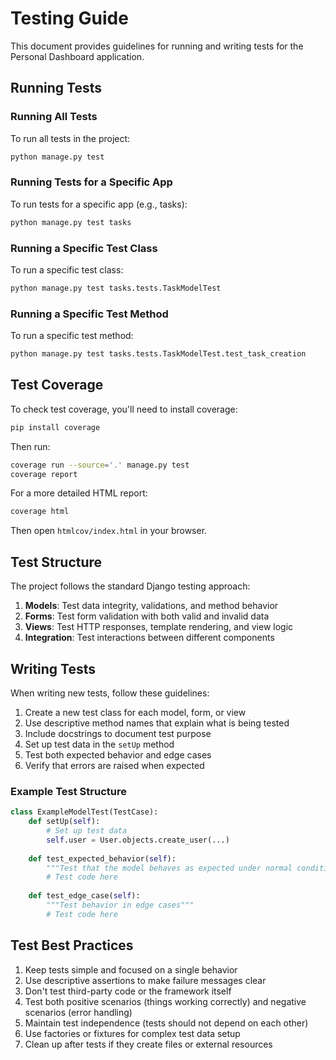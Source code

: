# Testing Guide

This document provides guidelines for running and writing tests for the Personal Dashboard application.

## Running Tests

### Running All Tests

To run all tests in the project:

```bash
python manage.py test
```

### Running Tests for a Specific App

To run tests for a specific app (e.g., tasks):

```bash
python manage.py test tasks
```

### Running a Specific Test Class

To run a specific test class:

```bash
python manage.py test tasks.tests.TaskModelTest
```

### Running a Specific Test Method

To run a specific test method:

```bash
python manage.py test tasks.tests.TaskModelTest.test_task_creation
```

## Test Coverage

To check test coverage, you'll need to install coverage:

```bash
pip install coverage
```

Then run:

```bash
coverage run --source='.' manage.py test
coverage report
```

For a more detailed HTML report:

```bash
coverage html
```

Then open `htmlcov/index.html` in your browser.

## Test Structure

The project follows the standard Django testing approach:

1. **Models**: Test data integrity, validations, and method behavior
2. **Forms**: Test form validation with both valid and invalid data
3. **Views**: Test HTTP responses, template rendering, and view logic
4. **Integration**: Test interactions between different components

## Writing Tests

When writing new tests, follow these guidelines:

1. Create a new test class for each model, form, or view
2. Use descriptive method names that explain what is being tested
3. Include docstrings to document test purpose
4. Set up test data in the `setUp` method
5. Test both expected behavior and edge cases
6. Verify that errors are raised when expected

### Example Test Structure

```python
class ExampleModelTest(TestCase):
    def setUp(self):
        # Set up test data
        self.user = User.objects.create_user(...)
        
    def test_expected_behavior(self):
        """Test that the model behaves as expected under normal conditions"""
        # Test code here
        
    def test_edge_case(self):
        """Test behavior in edge cases"""
        # Test code here
```

## Test Best Practices

1. Keep tests simple and focused on a single behavior
2. Use descriptive assertions to make failure messages clear
3. Don't test third-party code or the framework itself
4. Test both positive scenarios (things working correctly) and negative scenarios (error handling)
5. Maintain test independence (tests should not depend on each other)
6. Use factories or fixtures for complex test data setup
7. Clean up after tests if they create files or external resources